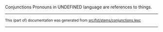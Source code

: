 Conjunctions
Pronouns in UNDEFINED language are references to things.

* * *

<small>This (part of) documentation was generated from [src/fst/stems/conjunctions.lexc](https://github.com/giellalt/lang-chp/blob/main/src/fst/stems/conjunctions.lexc)</small>

---

